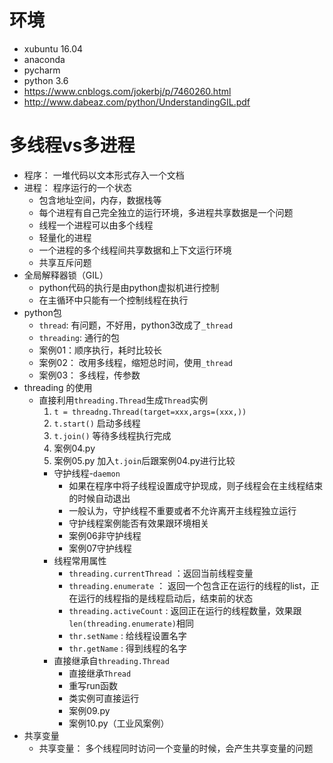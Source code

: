 # 环境
- xubuntu 16.04
- anaconda
- pycharm
- python 3.6
- https://www.cnblogs.com/jokerbj/p/7460260.html
- http://www.dabeaz.com/python/UnderstandingGIL.pdf
# 多线程vs多进程
- 程序： 一堆代码以文本形式存入一个文档
- 进程： 程序运行的一个状态
    - 包含地址空间，内存，数据栈等
    - 每个进程有自己完全独立的运行环境，多进程共享数据是一个问题
    - 线程一个进程可以由多个线程
    - 轻量化的进程
    - 一个进程的多个线程间共享数据和上下文运行环境
    - 共享互斥问题
- 全局解释器锁（GIL）
    - python代码的执行是由python虚拟机进行控制
    - 在主循环中只能有一个控制线程在执行
- python包
    - `thread`: 有问题，不好用，python3改成了`_thread`
    - `threading`: 通行的包
    - 案例01：顺序执行，耗时比较长
    - 案例02： 改用多线程，缩短总时间，使用`_thread`
    - 案例03： 多线程，传参数
- threading 的使用
    - 直接利用`threading.Thread`生成`Thread`实例
        1. `t = threadng.Thread(target=xxx,args=(xxx,))`
        2. `t.start()` 启动多线程
        3. `t.join()` 等待多线程执行完成
        4. 案例04.py
        5. 案例05.py 加入`t.join`后跟案例04.py进行比较
        - 守护线程-`daemon`
            - 如果在程序中将子线程设置成守护现成，则子线程会在主线程结束的时候自动退出
            - 一般认为，守护线程不重要或者不允许离开主线程独立运行
            - 守护线程案例能否有效果跟环境相关
            - 案例06非守护线程
            - 案例07守护线程
        - 线程常用属性
            - `threading.currentThread` ：返回当前线程变量
            - `threading.enumerate` ： 返回一个包含正在运行的线程的list，正在运行的线程指的是线程启动后，结束前的状态
            - `threading.activeCount` : 返回正在运行的线程数量，效果跟 `len(threading.enumerate)`相同
            - `thr.setName` : 给线程设置名字
            - `thr.getName` : 得到线程的名字
        - 直接继承自`threading.Thread`
            - 直接继承`Thread`
            - 重写run函数
            - 类实例可直接运行
            - 案例09.py
            - 案例10.py（工业风案例）
- 共享变量
    - 共享变量： 多个线程同时访问一个变量的时候，会产生共享变量的问题
    
        
    